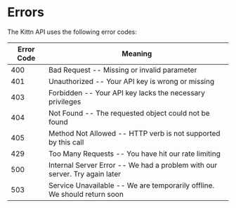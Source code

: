 # Errors

The Kittn API uses the following error codes:


Error Code | Meaning
---------- | -------
400 | Bad Request -- Missing or invalid parameter
401 | Unauthorized -- Your API key is wrong or missing
403 | Forbidden -- Your API key lacks the necessary privileges
404 | Not Found -- The requested object could not be found
405 | Method Not Allowed -- HTTP verb is not supported by this call
429 | Too Many Requests -- You have hit our rate limiting
500 | Internal Server Error -- We had a problem with our server. Try again later
503 | Service Unavailable -- We are temporarily offline. We should return soon